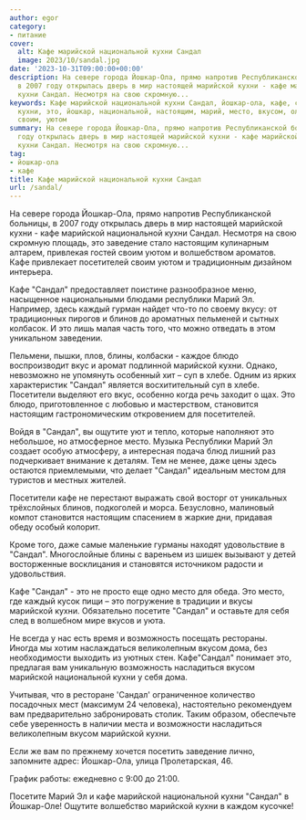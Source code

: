 ```yaml
---
author: egor
category:
- питание
cover:
  alt: ​Кафе марийской национальной кухни Сандал
  image: 2023/10/sandal.jpg
date: '2023-10-31T09:00:00+00:00'
description: На севере города Йошкар-Ола, прямо напротив Республиканской больницы,
  в 2007 году открылась дверь в мир настоящей марийской кухни - ​кафе марийской национальной
  кухни Сандал. Несмотря на свою скромную...
keywords: ​Кафе марийской национальной кухни Сандал, йошкар-ола, кафе, сандал, марийской,
  кухни, это, йошкар, национальной, настоящим, марий, место, вкусом, ола, заведение,
  своим, уютом
summary: На севере города Йошкар-Ола, прямо напротив Республиканской больницы, в 2007
  году открылась дверь в мир настоящей марийской кухни - ​кафе марийской национальной
  кухни Сандал. Несмотря на свою скромную...
tag:
- йошкар-ола
- кафе
title: ​Кафе марийской национальной кухни Сандал
url: /sandal/
---
```


На севере города Йошкар-Ола, прямо напротив Республиканской больницы, в 2007 году открылась дверь в мир настоящей марийской кухни - ​кафе марийской национальной кухни Сандал. Несмотря на свою скромную площадь, это заведение стало настоящим кулинарным алтарем, привлекая гостей своим уютом и волшебством ароматов. Кафе привлекает посетителей своим уютом и традиционным дизайном интерьера.

​Кафе "Сандал" предоставляет поистине разнообразное меню, насыщенное национальными блюдами республики Марий Эл. Например, здесь каждый гурман найдет что-то по своему вкусу: от традиционных пирогов и блинов до ароматных пельменей и сытных колбасок. И это лишь малая часть того, что можно отведать в этом уникальном заведении.

Пельмени, пышки, плов, блины, колбаски \- каждое блюдо воспроизводит вкус и аромат подлинной марийской кухни. Однако, невозможно не упомянуть особенный хит – суп в хлебе. Одним из ярких характеристик "Сандал" является восхитительный суп в хлебе. Посетители выделяют его вкус, особенно когда речь заходит о щах. Это блюдо, приготовленное с любовью и мастерством, становится настоящим гастрономическим откровением для посетителей.

Войдя в "Сандал", вы ощутите уют и тепло, которые наполняют это небольшое, но атмосферное место. Музыка Республики Марий Эл создает особую атмосферу, а интересная подача блюд лишний раз подчеркивает внимание к деталям. Тем не менее, даже цены здесь остаются приемлемыми, что делает "Сандал" идеальным местом для туристов и местных жителей.

Посетители кафе не перестают выражать свой восторг от уникальных трёхслойных блинов, подкоголей и морса. Безусловно, малиновый компот становится настоящим спасением в жаркие дни, придавая обеду особый колорит.

Кроме того, даже самые маленькие гурманы находят удовольствие в "Сандал". Многослойные блины с вареньем из шишек вызывают у детей восторженные восклицания и становятся источником радости и удовольствия.

Кафе "Сандал" \- это не просто еще одно место для обеда. Это место, где каждый кусок пищи – это погружение в традиции и вкусы марийской кухни. Обязательно посетите "Сандал" и оставьте для себя след в волшебном мире вкусов и уюта.

Не всегда у нас есть время и возможность посещать рестораны. Иногда мы хотим наслаждаться великолепным вкусом дома, без необходимости выходить из уютных стен. Кафе"Сандал" понимает это, предлагая вам уникальную возможность насладиться вкусом марийской национальной кухни у себя дома.

Учитывая, что в ресторане 'Сандал' ограниченное количество посадочных мест (максимум 24 человека), настоятельно рекомендуем вам предварительно забронировать столик. Таким образом, обеспечьте себе уверенность в наличии места и возможности насладиться великолепным вкусом марийской кухни.

Если же вам по прежнему хочется посетить заведение лично, запомните адрес: Йошкар-Ола, улица Пролетарская, 46.

График работы: ежедневно с 9:00 до 21:00.

Посетите Марий Эл и ​кафе марийской национальной кухни "Сандал" в Йошкар-Оле! Ощутите волшебство марийской кухни в каждом кусочке!